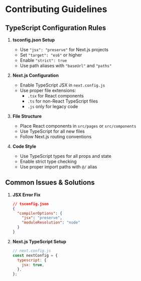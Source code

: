 # Contributing Guidelines

## TypeScript Configuration Rules

1. **tsconfig.json Setup**

   - Use `"jsx": "preserve"` for Next.js projects
   - Set `"target": "es6"` or higher
   - Enable `"strict": true`
   - Use path aliases with `"baseUrl"` and `"paths"`

2. **Next.js Configuration**

   - Enable TypeScript JSX in `next.config.js`
   - Use proper file extensions:
     - `.tsx` for React components
     - `.ts` for non-React TypeScript files
     - `.js` only for legacy code

3. **File Structure**

   - Place React components in `src/pages` or `src/components`
   - Use TypeScript for all new files
   - Follow Next.js routing conventions

4. **Code Style**
   - Use TypeScript types for all props and state
   - Enable strict type checking
   - Use proper import paths with `@/` alias

## Common Issues & Solutions

1. **JSX Error Fix**

   ```json
   // tsconfig.json
   {
     "compilerOptions": {
       "jsx": "preserve",
       "moduleResolution": "node"
     }
   }
   ```

2. **Next.js TypeScript Setup**
   ```javascript
   // next.config.js
   const nextConfig = {
     typescript: {
       jsx: true,
     },
   };
   ```
